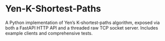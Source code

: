 # Yen-K-Shortest-Paths
A Python implementation of Yen’s K‑shortest‑paths algorithm, exposed via both a FastAPI HTTP API and a threaded raw TCP socket server. Includes example clients and comprehensive tests.
